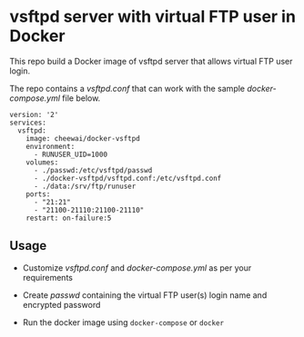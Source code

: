 # vsftpd server with virtual FTP user in Docker

This repo build a Docker image of vsftpd server that allows virtual FTP user login.

The repo contains a *vsftpd.conf* that can work with the sample *docker-compose.yml* file below.


```
version: '2'
services:
  vsftpd:
    image: cheewai/docker-vsftpd
    environment:
      - RUNUSER_UID=1000
    volumes:
      - ./passwd:/etc/vsftpd/passwd
      - ./docker-vsftpd/vsftpd.conf:/etc/vsftpd.conf
      - ./data:/srv/ftp/runuser
    ports:
      - "21:21"
      - "21100-21110:21100-21110"
    restart: on-failure:5
```

## Usage

* Customize *vsftpd.conf* and *docker-compose.yml* as per your requirements

* Create *passwd* containing the virtual FTP user(s) login name and encrypted password

* Run the docker image using `docker-compose` or `docker`

